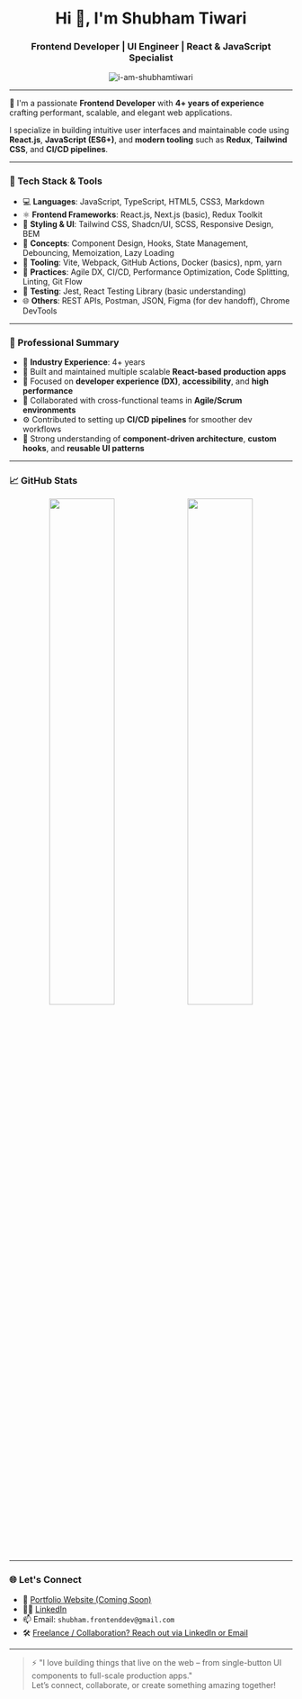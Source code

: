 <h1 align="center">Hi 👋, I'm Shubham Tiwari</h1>
<h3 align="center">Frontend Developer | UI Engineer | React & JavaScript Specialist</h3>

<p align="center">
  <img src="https://komarev.com/ghpvc/?username=i-am-shubhamtiwari&label=Profile%20views&color=0e75b6&style=flat" alt="i-am-shubhamtiwari" />
</p>

---

🚀 I'm a passionate **Frontend Developer** with **4+ years of experience** crafting performant, scalable, and elegant web applications.

I specialize in building intuitive user interfaces and maintainable code using **React.js**, **JavaScript (ES6+)**, and **modern tooling** such as **Redux**, **Tailwind CSS**, and **CI/CD pipelines**.

---

### 🧰 Tech Stack & Tools

- 💻 **Languages**: JavaScript, TypeScript, HTML5, CSS3, Markdown
- ⚛️ **Frontend Frameworks**: React.js, Next.js (basic), Redux Toolkit
- 🎨 **Styling & UI**: Tailwind CSS, Shadcn/UI, SCSS, Responsive Design, BEM
- 🧠 **Concepts**: Component Design, Hooks, State Management, Debouncing, Memoization, Lazy Loading
- 🔧 **Tooling**: Vite, Webpack, GitHub Actions, Docker (basics), npm, yarn
- 🚀 **Practices**: Agile DX, CI/CD, Performance Optimization, Code Splitting, Linting, Git Flow
- 🧪 **Testing**: Jest, React Testing Library (basic understanding)
- 🌐 **Others**: REST APIs, Postman, JSON, Figma (for dev handoff), Chrome DevTools

---

### 💼 Professional Summary

- 🏢 **Industry Experience**: 4+ years
- 🔁 Built and maintained multiple scalable **React-based production apps**
- 🎯 Focused on **developer experience (DX)**, **accessibility**, and **high performance**
- 👥 Collaborated with cross-functional teams in **Agile/Scrum environments**
- ⚙️ Contributed to setting up **CI/CD pipelines** for smoother dev workflows
- 🧩 Strong understanding of **component-driven architecture**, **custom hooks**, and **reusable UI patterns**

---

### 📈 GitHub Stats

<p align="center">
  <img src="https://github-readme-stats.vercel.app/api?username=i-am-shubhamtiwari&show_icons=true&theme=radical" width="48%" />
  <img src="https://github-readme-streak-stats.herokuapp.com/?user=i-am-shubhamtiwari&theme=radical" width="48%" />
</p>

---

### 🌐 Let's Connect

- 💼 [Portfolio Website (Coming Soon)]()
- 🧑‍💼 [LinkedIn](https://www.linkedin.com/in/i-am-shubhamtiwari)
- 📫 Email: `shubham.frontenddev@gmail.com`
- 🛠️ [Freelance / Collaboration? Reach out via LinkedIn or Email](https://www.linkedin.com/in/i-am-shubhamtiwari)

---

> ⚡ "I love building things that live on the web – from single-button UI components to full-scale production apps."  
> Let’s connect, collaborate, or create something amazing together!  
